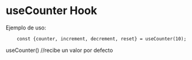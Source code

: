# useCounter Hook

Ejemplo de uso:

```
    const {counter, increment, decrement, reset} = useCounter(10);
```

useCounter() //recibe un valor por defecto
